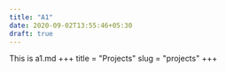 ```yaml
---
title: "A1"
date: 2020-09-02T13:55:46+05:30
draft: true
---
```


This is a1.md
+++ title = "Projects" slug = "projects" +++
